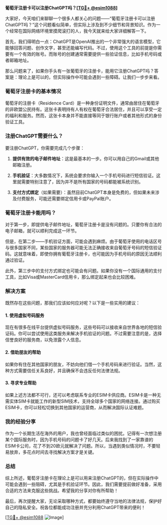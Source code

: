 **葡萄牙注册卡可以注册ChatGPT吗？[[TG💪+ @esim1088](https://t.me/s/esim1088)]**

大家好，今天咱们来聊聊一个很多人都关心的问题——“葡萄牙注册卡可以注册ChatGPT吗？”这个问题看似简单，但实际上涉及到不少细节和背景知识。作为一个经常在国际网络环境里摸爬滚打的人，我今天就来给大家详细解答一下。

首先，我们得明白一点：ChatGPT是OpenAI推出的一个非常强大的语言模型，它能够回答问题、创作文字，甚至还能编写代码。不过，使用这个工具的前提是你需要有一个有效的账号。而账号的创建通常需要提供一些验证信息，比如手机号码或者邮箱地址。

那么问题来了，如果你手头有一张葡萄牙的注册卡，能用它注册ChatGPT吗？答案是：理论上是可以的，但实际操作中可能会遇到一些障碍。让我们一步步来看。

### 葡萄牙注册卡的基本情况

葡萄牙的注册卡（Residence Card）是一种身份证明文件，通常由居住在葡萄牙的非欧盟公民持有。这张卡表明持有人有权在葡萄牙合法居住，并且可以享受一定的福利和服务。然而，这张卡本身并不能直接等同于银行账户或者其他形式的身份验证工具。

### 注册ChatGPT需要什么？

要注册ChatGPT，你需要完成几个步骤：

1. **提供有效的电子邮件地址**：这是最基本的一步。你可以用自己的Gmail或其他邮箱注册。
   
2. **手机验证**：大多数情况下，系统会要求你输入一个手机号码进行短信验证。这里就需要特别注意了，因为并不是所有国家的号码都能被系统识别。

3. **支付方式绑定**（如果需要）：虽然目前ChatGPT本身是免费的，但如果未来涉及付费服务，可能还需要绑定信用卡或PayPal账户。

### 葡萄牙注册卡能用吗？

对于第一步，即提供电子邮件地址，葡萄牙注册卡是没有问题的。只要你有合法的电子邮箱，就可以顺利完成这一环节。

但是，在第二步——手机验证方面，可能会遇到麻烦。由于葡萄牙使用的电话区号与很多国家不同，某些国家的服务器可能无法正确接收来自葡萄牙号码的短信验证码。这就意味着，即使你拥有葡萄牙注册卡，也可能因为手机号码的原因无法顺利通过验证。

此外，第三步中的支付方式绑定也可能会有问题。如果你没有一个国际通用的支付工具，比如Visa或MasterCard信用卡，那么绑定起来也会比较困难。

### 解决方案

既然存在这些问题，那我们应该如何应对呢？以下是一些实用的建议：

#### 1. 使用虚拟号码服务
现在有很多在线平台提供虚拟号码服务，这些号码可以接收来自世界各地的短信验证码。你可以尝试使用这类服务来解决手机验证的问题。不过需要注意的是，选择信誉良好的服务商，以免泄露个人信息。

#### 2. 借助朋友的帮助
如果你有住在其他国家的朋友，不妨向他们借一个手机号码来进行验证。当然，这种方式需要信任关系良好，并且确保不会违反任何法律法规。

#### 3. 寻求专业帮助
如果上述方法都不可行，还可以考虑联系专业的ESIM卡供应商。ESIM卡是一种无需实体SIM卡就能工作的新型SIM技术，支持全球多个国家的网络连接。通过购买ESIM卡，你可以轻松切换到其他国家的运营商，从而解决国际认证难题。

### 我的经验分享

作为一个长期生活在海外的用户，我也曾经面临过类似的困扰。记得有一次想注册某个国际服务时，因为手机号码的问题卡了好几天。后来我找到了一家靠谱的ESIM卡公司，花了不到20欧元就解决了问题。所以，当遇到类似情况时，不要轻易放弃，多花点时间去寻找解决方案才是关键。

### 总结

综上所述，葡萄牙注册卡在理论上是可以用来注册ChatGPT的，但在实际操作中可能会遇到一些阻碍，尤其是手机验证环节。因此，我们需要提前做好准备，采用合适的方法来克服这些挑战。希望我的分享对你有所帮助！

最后，再次提醒大家，无论采取哪种方式，都要始终遵守当地的法律法规，保护好自己的隐私安全。祝各位都能成功注册并充分利用ChatGPT带来的便利！

[[TG💪+ @esim1088](https://t.me/s/esim1088) ![Image](https://i.postimg.cc/4NQfJmqS/Snipaste-2025-05-13-00-14-12.png)]